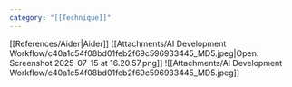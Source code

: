 ```yaml
---
category: "[[Technique]]"
---
```

[[References/Aider|Aider]]
[[Attachments/AI Development Workflow/c40a1c54f08bd01feb2f69c596933445_MD5.jpeg|Open: Screenshot 2025-07-15 at 16.20.57.png]]
![[Attachments/AI Development Workflow/c40a1c54f08bd01feb2f69c596933445_MD5.jpeg]]